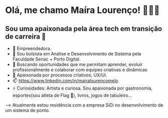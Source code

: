 # Olá, me chamo Maíra Lourenço! 👩🏾‍💻

## Sou uma apaixonada pela área tech em transição de carreira 🌱

- 🔭 Empreendedora.
- 🌱 Sou bolsista em Análise e Desenvolvimento de Sistema pela Faculdade Senac + Porto Digital.
- 👯 Buscando oportunidades que me permitam aprender, evoluir profissionalmente e colaborar com equipes criativas e dinâmicas
- 💬 Apaixonada por processos criativos, UX/UI.
- 📫 https://www.linkedin.com/in/mairalourencomelo
- ⚡ Curiosidades: Artista e curiosa. Sou apaixonada por gastronomia, esportes(sou atleta de Flag 🏈), livros, jogos de tabuleiro...
  
--> Atualmente estou residência com a empresa SiDi no desenvolvimento de um sistema de ponto.
